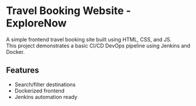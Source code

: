 # Travel Booking Website - ExploreNow

A simple frontend travel booking site built using HTML, CSS, and JS.  
This project demonstrates a basic CI/CD DevOps pipeline using Jenkins and Docker.

## Features
- Search/filter destinations
- Dockerized frontend
- Jenkins automation ready

